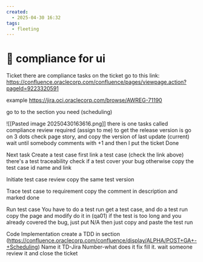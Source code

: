 ```yaml
---
created:
  - 2025-04-30 16:32
tags:
  - fleeting
---
```

# 🔷 compliance for ui
Ticket
there are compliance tasks on the ticket
go to this link: https://confluence.oraclecorp.com/confluence/pages/viewpage.action?pageId=9223320591

example https://jira.oci.oraclecorp.com/browse/AWREG-71190

go to to the section you need (scheduling)

![[Pasted image 20250430163616.png]]
there is one tasks called compliance review required (assign to me)
to get the release version is go on 3 dots check page story, and copy the version of last update (current)
wait until somebody comments with +1 and then I put the ticket Done


Next task
Create a test case
first link a test case (check the link above) there's a test traceability
check if a test cover your bug otherwise
copy the test case id name and link

Initiate test case review
copy the same test version

Trace test case to requirement
copy the comment in description and marked done

Run test case
You have to do a test run
get a test case, and do a test run copy the page and modify
do it in (qa01)
if the test is too long and you already covered the bug, just put N/A
then just copy and paste the test run

Code Implementation
create a TDD in section (https://confluence.oraclecorp.com/confluence/display/ALPHA/POST+GA+-+Scheduling)
Name it TD-Jira Number-what does it fix
fill it.
wait someone review it and close the ticket


